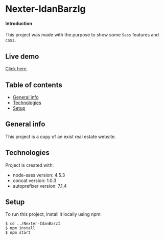 ﻿# Nexter-IdanBarzIg

#### Introduction

This project was made with the purpose to show some `Sass` features and `CSS3`.

## Live demo

[Click here](https://idanbarzi.github.io/Nexter-IdanBarzI/).

## Table of contents
* [General info](#general-info)
* [Technologies](#technologies)
* [Setup](#setup)

## General info
This project is a copy of an exist real estate website.
	
## Technologies
Project is created with:
* node-sass version: 4.5.3
* concat version: 1.0.3
* autoprefixer version: 7.1.4
	
## Setup
To run this project, install it locally using npm:

```
$ cd ../Nexter-IdanBarzI
$ npm install
$ npm start
```

